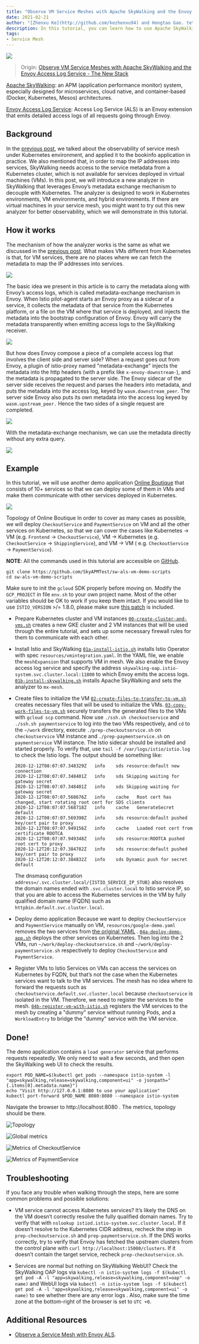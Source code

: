 ```yaml
---
title: "Observe VM Service Meshes with Apache SkyWalking and the Envoy Access Log Service"
date: 2021-02-21
author: "[Zhenxu Ke](http://github.com/kezhenxu94) and Hongtao Gao. tetrate.io"
description: In this tutorial, you can learn how to use Apache SkyWalking for service mesh observability, in Kubernetes and / or in virtual machines.
tags:
- Service Mesh
---
```


![](stone-arch.jpg)

> Origin: [Observe VM Service Meshes with Apache SkyWalking and the Envoy Access Log Service - The New Stack](https://thenewstack.io/observe-virtual-machine-service-meshes-with-apache-skywalking-and-the-envoy-access-log-service)

[Apache SkyWalking](https://github.com/apache/skywalking): an APM (application performance monitor) system, especially
designed for microservices, cloud native, and container-based (Docker, Kubernetes, Mesos) architectures.

[Envoy Access Log Service](https://www.envoyproxy.io/docs/envoy/latest/api-v2/service/accesslog/v2/als.proto): Access
Log Service (ALS) is an Envoy extension that emits detailed access logs of all requests going through Envoy.

## Background

In the [previous post](/blog/obs-service-mesh-with-sw-and-als), we talked about the observability of service mesh under
Kubernetes environment, and applied it to the bookinfo application in practice. We also mentioned that, in order to map
the IP addresses into services, SkyWalking needs access to the service metadata from a Kubernetes cluster, which is not
available for services deployed in virtual machines (VMs). In this post, we will introduce a new analyzer in SkyWalking
that leverages Envoy’s metadata exchange mechanism to decouple with Kubernetes. The analyzer is designed to work in
Kubernetes environments, VM environments, and hybrid environments. If there are virtual machines in your service mesh,
you might want to try out this new analyzer for better observability, which we will demonstrate in this tutorial.

## How it works

The mechanism of how the analyzer works is the same as what we discussed in
the [previous post](/blog/obs-service-mesh-with-sw-and-als). What makes VMs different from Kubernetes is that, for VM
services, there are no places where we can fetch the metadata to map the IP addresses into services.

![](image1.png)

The basic idea we present in this article is to carry the metadata along with Envoy’s access logs, which is called
metadata-exchange mechanism in Envoy. When Istio pilot-agent starts an Envoy proxy as a sidecar of a service, it
collects the metadata of that service from the Kubernetes platform, or a file on the VM where that service is deployed,
and injects the metadata into the bootstrap configuration of Envoy. Envoy will carry the metadata transparently when
emitting access logs to the SkyWalking receiver.

![](image2.png)

But how does Envoy compose a piece of a complete access log that involves the client side and server side? When a
request goes out from Envoy, a plugin of istio-proxy named "metadata-exchange" injects the metadata into the http
headers (with a prefix like `x-envoy-downstream-`), and the metadata is propagated to the server side. The Envoy sidecar
of the server side receives the request and parses the headers into metadata, and puts the metadata into the access log,
keyed by `wasm.downstream_peer`. The server side Envoy also puts its own metadata into the access log keyed
by `wasm.upstream_peer.` Hence the two sides of a single request are completed.

![](image3.png)

With the metadata-exchange mechanism, we can use the metadata directly without any extra query.

![](image4.png)

## Example

In this tutorial, we will use another demo
application [Online Boutique](http://github.com/GoogleCloudPlatform/microservices-demo) that consists of 10+ services so
that we can deploy some of them in VMs and make them communicate with other services deployed in Kubernetes.

![](image5.png)

Topology of Online Boutique In order to cover as many cases as possible, we will deploy `CheckoutService`
and `PaymentService` on VM and all the other services on Kubernetes, so that we can cover the cases like Kubernetes →
VM (e.g. `Frontend` → `CheckoutService`), VM → Kubernetes (e.g. `CheckoutService` → `ShippingService`), and VM → VM (
e.g. `CheckoutService` → `PaymentService`).

**NOTE**: All the commands used in this tutorial are accessible
on [GitHub](https://github.com/SkyAPMTest/sw-als-vm-demo-scripts).

```shell
git clone https://github.com/SkyAPMTest/sw-als-vm-demo-scripts
cd sw-als-vm-demo-scripts
```

Make sure to init the `gcloud` SDK properly before moving on. Modify the `GCP_PROJECT` in file `env.sh` to your own
project name. Most of the other variables should be OK to work if you keep them intact. If you would like to
use `ISTIO_VERSION` >/= 1.8.0, please make sure [this patch](https://github.com/istio/istio/pull/28956) is included.

* Prepare Kubernetes cluster and VM instances
  [`00-create-cluster-and-vms.sh`](https://github.com/SkyAPMTest/sw-als-vm-demo-scripts/blob/2179d04270c98b9f87cf3998f5af775870ed53a7/00-create-cluster-and-vms.sh)
  creates a new GKE cluster and 2 VM instances that will be used through the entire tutorial, and sets up some necessary
  firewall rules for them to communicate with each other.
* Install Istio and SkyWalking
  [`01a-install-istio.sh`](https://github.com/SkyAPMTest/sw-als-vm-demo-scripts/blob/2179d04270c98b9f87cf3998f5af775870ed53a7/01a-install-istio.sh)
  installs Istio Operator with spec `resources/vmintegration.yaml`. In the YAML file, we enable the `meshExpansion` that
  supports VM in mesh. We also enable the Envoy access log service and specify the
  address `skywalking-oap.istio-system.svc.cluster.local:11800` to which Envoy emits the access logs.
  [`01b-install-skywalking.sh`](https://github.com/SkyAPMTest/sw-als-vm-demo-scripts/blob/2179d04270c98b9f87cf3998f5af775870ed53a7/01b-install-skywalking.sh)
  installs Apache SkyWalking and sets the analyzer to `mx-mesh`.
* Create files to initialize the VM
  [`02-create-files-to-transfer-to-vm.sh`](https://github.com/SkyAPMTest/sw-als-vm-demo-scripts/blob/2179d04270c98b9f87cf3998f5af775870ed53a7/02-create-files-to-transfer-to-vm.sh)
  creates necessary files that will be used to initialize the VMs.
  [`03-copy-work-files-to-vm.sh`](https://github.com/SkyAPMTest/sw-als-vm-demo-scripts/blob/2179d04270c98b9f87cf3998f5af775870ed53a7/03-copy-work-files-to-vm.sh)
  securely transfers the generated files to the VMs with `gcloud scp` command. Now use `./ssh.sh checkoutservice`
  and `./ssh.sh paymentservice` to log into the two VMs respectively, and `cd` to the `~/work` directory,
  execute `./prep-checkoutservice.sh` on `checkoutservice` VM instance and `./prep-paymentservice.sh`
  on `paymentservice` VM instance. The Istio sidecar should be installed and started properly. To verify that,
  use `tail -f /var/logs/istio/istio.log` to check the Istio logs. The output should be something like:

  ```
  2020-12-12T08:07:07.348329Z	info	sds	resource:default new connection
  2020-12-12T08:07:07.348401Z	info	sds	Skipping waiting for gateway secret
  2020-12-12T08:07:07.348401Z	info	sds	Skipping waiting for gateway secret
  2020-12-12T08:07:07.568676Z	info	cache	Root cert has changed, start rotating root cert for SDS clients
  2020-12-12T08:07:07.568718Z	info	cache	GenerateSecret default
  2020-12-12T08:07:07.569398Z	info	sds	resource:default pushed key/cert pair to proxy
  2020-12-12T08:07:07.949156Z	info	cache	Loaded root cert from certificate ROOTCA
  2020-12-12T08:07:07.949348Z	info	sds	resource:ROOTCA pushed root cert to proxy
  2020-12-12T20:12:07.384782Z	info	sds	resource:default pushed key/cert pair to proxy
  2020-12-12T20:12:07.384832Z	info	sds	Dynamic push for secret default
  ```

  The dnsmasq configuration `address=/.svc.cluster.local/{ISTIO_SERVICE_IP_STUB}` also resolves the domain names ended
  with `.svc.cluster.local` to Istio service IP, so that you are able to access the Kubernetes services in the VM by
  fully qualified domain name (FQDN) such as `httpbin.default.svc.cluster.local`.

* Deploy demo application Because we want to deploy `CheckoutService` and `PaymentService` manually on
  VM, `resources/google-demo.yaml` removes the two services
  from [the original YAML](https://github.com/GoogleCloudPlatform/microservices-demo/blob/master/release/kubernetes-manifests.yaml)
  .
  [`04a-deploy-demo-app.sh`](https://github.com/SkyAPMTest/sw-als-vm-demo-scripts/blob/2179d04270c98b9f87cf3998f5af775870ed53a7/04a-deploy-demo-app.sh)
  deploys the other services on Kubernetes. Then log into the 2 VMs, run `~/work/deploy-checkoutservice.sh`
  and `~/work/deploy-paymentservice.sh` respectively to deploy `CheckoutService` and `PaymentService`.

* Register VMs to Istio Services on VMs can access the services on Kubernetes by FQDN, but that’s not the case when the
  Kubernetes services want to talk to the VM services. The mesh has no idea where to forward the requests such
  as `checkoutservice.default.svc.cluster.local` because `checkoutservice` is isolated in the VM. Therefore, we need to
  register the services to the
  mesh. [`04b-register-vm-with-istio.sh`](https://github.com/SkyAPMTest/sw-als-vm-demo-scripts/blob/2179d04270c98b9f87cf3998f5af775870ed53a7/04b-register-vm-with-istio.sh)
  registers the VM services to the mesh by creating a "dummy" service without running Pods, and a `WorkloadEntry` to
  bridge the "dummy" service with the VM service.

## Done!

The demo application contains a `load generator` service that performs requests repeatedly. We only need to wait a few
seconds, and then open the SkyWalking web UI to check the results.

```
export POD_NAME=$(kubectl get pods --namespace istio-system -l "app=skywalking,release=skywalking,component=ui" -o jsonpath="{.items[0].metadata.name}")
echo "Visit http://127.0.0.1:8080 to use your application"
kubectl port-forward $POD_NAME 8080:8080 --namespace istio-system
```

Navigate the browser to http://localhost:8080 . The metrics, topology should be there.

![Topology](image6.png)

![Global metrics](image7.png)

![Metrics of CheckoutService](image8.png)

![Metrics of PaymentService](image9.png)

## Troubleshooting

If you face any trouble when walking through the steps, here are some common problems and possible solutions:

* VM service cannot access Kubernetes services? It’s likely the DNS on the VM doesn’t correctly resolve the fully
  qualified domain names. Try to verify that with `nslookup istiod.istio-system.svc.cluster.local`. If it doesn’t
  resolve to the Kubernetes CIDR address, recheck the step in `prep-checkoutservice.sh` and `prep-paymentservice.sh`. If
  the DNS works correctly, try to verify that Envoy has fetched the upstream clusters from the control plane
  with `curl http://localhost:15000/clusters`. If it doesn’t contain the target service,
  recheck `prep-checkoutservice.sh`.

* Services are normal but nothing on SkyWalking WebUI? Check the SkyWalking OAP logs
  via `kubectl -n istio-system logs -f $(kubectl get pod -A -l "app=skywalking,release=skywalking,component=oap" -o name)`
  and WebUI logs
  via `kubectl -n istio-system logs -f $(kubectl get pod -A -l "app=skywalking,release=skywalking,component=ui" -o name)`
  to see whether there are any error logs . Also, make sure the time zone at the bottom-right of the browser is set
  to `UTC +0`.

## Additional Resources

- [Observe a Service Mesh with Envoy ALS](/blog/obs-service-mesh-with-sw-and-als).
